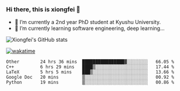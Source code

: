 ### Hi there, this is xiongfei 👋


- 🔭 I’m currently a 2nd year PhD student at Kyushu University.
- 🌱 I’m currently learning software engineering, deep learning...

<!--
**Toma62299781/Toma62299781** is a ✨ _special_ ✨ repository because its `README.md` (this file) appears on your GitHub profile.
Here are some ideas to get you started:
-->

![Xiongfei's GitHub stats](https://github-readme-stats.vercel.app/api?username=Toma62299781)


[![wakatime](https://wakatime.com/badge/user/9e8d5516-d162-43e7-9563-87295d455a71.svg)](https://wakatime.com/@9e8d5516-d162-43e7-9563-87295d455a71)

<!--START_SECTION:waka-->
```text
Other        24 hrs 36 mins  ████████████████▓░░░░░░░░   66.05 % 
C++          6 hrs 29 mins   ████▒░░░░░░░░░░░░░░░░░░░░   17.44 % 
LaTeX        5 hrs 5 mins    ███▒░░░░░░░░░░░░░░░░░░░░░   13.66 % 
Google Doc   20 mins         ▒░░░░░░░░░░░░░░░░░░░░░░░░   00.92 % 
Python       19 mins         ▒░░░░░░░░░░░░░░░░░░░░░░░░   00.86 % 
```
<!--END_SECTION:waka-->

